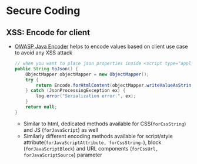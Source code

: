 # Secure Coding

## XSS: Encode for client

- [OWASP Java Encoder](https://owasp.org/www-project-java-encoder/) helps to encode values based on client use case to
  avoid any XSS attack
    ```java
    // when you want to place json properties inside <script type="application/json">${toJson()}</script> in html
    public String toJson() {
        ObjectMapper objectMapper = new ObjectMapper();
        try {
            return Encode.forHtmlContent(objectMapper.writeValueAsString(this));
        } catch (JsonProcessingException ex) {
            log.error("Serialization error.", ex);
        }
        return null;
    }
    ```
    - Similar to html, dedicated methods available for CSS(`forCssString`) and JS (`forJavaScript`) as well
    - Similarly different encoding methods available for script/style
      attribute(`forJavaScriptAttribute, forCssString-`), block (`forJavaScriptBlock`) and URL
      components (`forCssUrl, forJavaScriptSource`) parameter
